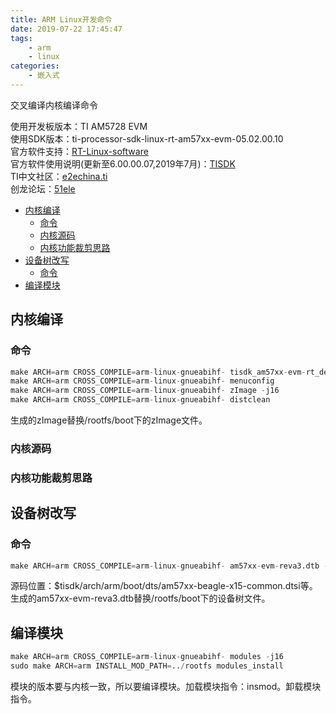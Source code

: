 ```yaml
---
title: ARM Linux开发命令
date: 2019-07-22 17:45:47
tags:
    - arm
    - linux
categories: 
    - 嵌入式
---
```


交叉编译内核编译命令

<!-- more -->

使用开发板版本：TI AM5728 EVM  
使用SDK版本：ti-processor-sdk-linux-rt-am57xx-evm-05.02.00.10  
官方软件支持：[RT-Linux-software](http://software-dl.ti.com/processor-sdk-linux-rt/esd/AM57X/latest/index_FDS.html)  
官方软件使用说明(更新至6.00.00.07,2019年7月)：[TISDK](http://software-dl.ti.com/processor-sdk-linux/esd/docs/06_00_00_07/linux/index.html)  
TI中文社区：[e2echina.ti](https://e2echina.ti.com/)  
创龙论坛：[51ele](http://www.51ele.net/)  

- [内核编译](#内核编译)
  - [命令](#命令)
  - [内核源码](#内核源码)
  - [内核功能裁剪思路](#内核功能裁剪思路)
- [设备树改写](#设备树改写)
  - [命令](#命令-1)
- [编译模块](#编译模块)
  
## 内核编译
### 命令
``` s
make ARCH=arm CROSS_COMPILE=arm-linux-gnueabihf- tisdk_am57xx-evm-rt_defconfig 
make ARCH=arm CROSS_COMPILE=arm-linux-gnueabihf- menuconfig
make ARCH=arm CROSS_COMPILE=arm-linux-gnueabihf- zImage -j16
make ARCH=arm CROSS_COMPILE=arm-linux-gnueabihf- distclean
```
生成的zImage替换/rootfs/boot下的zImage文件。
### 内核源码
### 内核功能裁剪思路
## 设备树改写
### 命令
``` s
make ARCH=arm CROSS_COMPILE=arm-linux-gnueabihf- am57xx-evm-reva3.dtb -j8
```
源码位置：$tisdk/arch/arm/boot/dts/am57xx-beagle-x15-common.dtsi等。生成的am57xx-evm-reva3.dtb替换/rootfs/boot下的设备树文件。  
## 编译模块
``` s
make ARCH=arm CROSS_COMPILE=arm-linux-gnueabihf- modules -j16
sudo make ARCH=arm INSTALL_MOD_PATH=../rootfs modules_install
```
模块的版本要与内核一致，所以要编译模块。加载模块指令：insmod。卸载模块指令。
